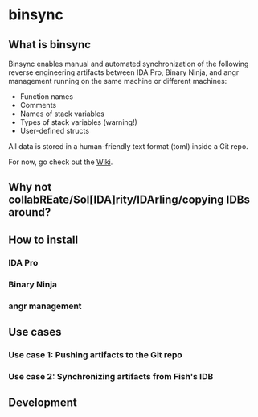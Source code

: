 
# binsync

## What is binsync

Binsync enables manual and automated synchronization of the following reverse engineering artifacts between IDA Pro, Binary Ninja, and angr management running on the same machine or different machines:

- Function names
- Comments
- Names of stack variables
- Types of stack variables (warning!)
- User-defined structs

All data is stored in a human-friendly text format (toml) inside a Git repo.

For now, go check out the [Wiki](https://github.com/angr/binsync/wiki).

## Why not collabREate/Sol[IDA]rity/IDArling/copying IDBs around?

## How to install

### IDA Pro

### Binary Ninja

### angr management

## Use cases

### Use case 1: Pushing artifacts to the Git repo

### Use case 2: Synchronizing artifacts from Fish's IDB

## Development
